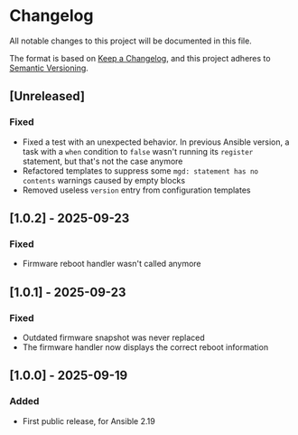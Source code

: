 # Changelog

All notable changes to this project will be documented in this file.

The format is based on [Keep a Changelog](https://keepachangelog.com/en/1.1.0/),
and this project adheres to [Semantic Versioning](https://semver.org/spec/v2.0.0.html).

## [Unreleased]

### Fixed

- Fixed a test with an unexpected behavior. In previous Ansible version, a task with a `when` condition to `false` wasn't running its `register` statement, but that's not the case anymore
- Refactored templates to suppress some `mgd: statement has no contents` warnings caused by empty blocks
- Removed useless `version` entry from configuration templates

## [1.0.2] - 2025-09-23

### Fixed

- Firmware reboot handler wasn't called anymore

## [1.0.1] - 2025-09-23

### Fixed

- Outdated firmware snapshot was never replaced
- The firmware handler now displays the correct reboot information

## [1.0.0] - 2025-09-19

### Added

- First public release, for Ansible 2.19
